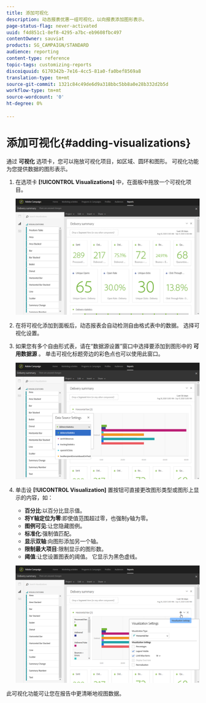 ```yaml
---
title: 添加可视化
description: 动态报表优惠一组可视化，以向报表添加图形表示。
page-status-flag: never-activated
uuid: f4d851c1-8ef8-4295-a7bc-eb9608fbc497
contentOwner: sauviat
products: SG_CAMPAIGN/STANDARD
audience: reporting
content-type: reference
topic-tags: customizing-reports
discoiquuid: 6170342b-7e16-4cc5-81a0-fa0bef8569a8
translation-type: tm+mt
source-git-commit: 1321c84c49de6d9a318bbc5bb8a0e28b332d2b5d
workflow-type: tm+mt
source-wordcount: '0'
ht-degree: 0%

---
```



# 添加可视化{#adding-visualizations}

通过 **可视化** 选项卡，您可以拖放可视化项目，如区域、圆环和图形。 可视化功能为您提供数据的图形表示。

1. 在选项卡 **[!UICONTROL Visualizations]** 中，在面板中拖放一个可视化项目。

   ![](assets/dynamic_report_visualization_1.png)

1. 在将可视化添加到面板后，动态报表会自动检测自由格式表中的数据。 选择可视化设置。
1. 如果您有多个自由形式表，请在“数据源设置”窗口中选择要添加到图形中的 **可用数据源** 。 单击可视化标题旁边的彩色点也可以使用此窗口。

   ![](assets/dynamic_report_visualization_2.png)

1. 单击设 **[!UICONTROL Visualization]** 置按钮可直接更改图形类型或图形上显示的内容，如：

   * **百分比**:以百分比显示值。
   * **将Y轴定位为零**:即使值范围超过零，也强制y轴为零。
   * **图例可见**:让您隐藏图例。
   * **标准化**:强制值匹配。
   * **显示双轴**:向图形添加另一个轴。
   * **限制最大项目**:限制显示的图形数。
   * **阈值**:让您设置图表的阈值。 它显示为黑色虚线。

   ![](assets/dynamic_report_visualization_3.png)

此可视化功能可让您在报告中更清晰地视图数据。

